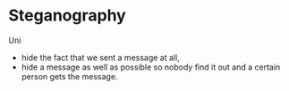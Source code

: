 # Steganography
Uni

- hide the fact that we sent a message at all,
- hide a message as well as possible so nobody find it out and a certain person gets the message.

